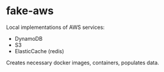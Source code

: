 fake-aws
========

Local implementations of AWS services:
* DynamoDB
* S3
* ElasticCache (redis)

Creates necessary docker images, containers, populates data.
